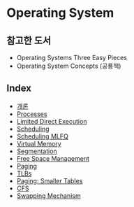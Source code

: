 # Operating System

## 참고한 도서

- Operating Systems Three Easy Pieces
- Operating System Concepts (공룡책)

## Index

- [개론](https://github.com/kwan3854/Dev-log/blob/master/Study/Operation_System/OS1-Introduction%20to%20Operating%20Systems.md)
- [Processes](https://github.com/kwan3854/Dev-log/tree/master/Study/Operation_System/OS2-Process.md)
- [Limited Direct Execution](https://github.com/kwan3854/Dev-log/tree/master/Study/Operation_System/OS3-Limited_Direct_Execution.md)
- [Scheduling](https://github.com/kwan3854/Dev-log/tree/master/Study/Operation_System/OS4-Scheduling.md)
- [Scheduling MLFQ](https://github.com/kwan3854/Dev-log/tree/master/Study/Operation_System/OS5-Sheduling_MLFQ.md)
- [Virtual Memory](https://github.com/kwan3854/Dev-log/tree/master/Study/Operation_System/OS6-Virtual_Memory.md)
- [Segmentation](https://github.com/kwan3854/Dev-log/tree/master/Study/Operation_System/OS7-Segmentation.md)
- [Free Space Management](https://github.com/kwan3854/Dev-log/tree/master/Study/Operation_System/OS8-Free_Space_Management.md)
- [Paging](https://github.com/kwan3854/Dev-log/tree/master/Study/Operation_System/OS9-Paging.md)
- [TLBs](https://github.com/kwan3854/Dev-log/tree/master/Study/Operation_System/OS10-TLBs.md)
- [Paging: Smaller Tables](https://github.com/kwan3854/Dev-log/tree/master/Study/Operation_System/OS11-Paging_Smaller_Tables.md)
- [CFS](https://github.com/kwan3854/Dev-log/tree/master/Study/Operation_System/OS11_1-CFS.md)
- [Swapping Mechanism](https://github.com/kwan3854/Dev-log/tree/master/Study/Operation_System/OS12-Swapping_Mechanism.md)
